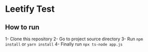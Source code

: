 # Leetify Test

## How to run

1- Clone this repository
2- Go to project source directory
3- Run ```npm install``` or ```yarn install```
4- Finally run ```npx ts-node app.js```
